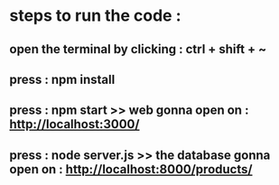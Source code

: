 # steps to run the code :


##   open the terminal by clicking : ctrl + shift + ~

##   press : npm install 

##   press : npm start  >> web gonna open on :  <http://localhost:3000/>

## press : node server.js >> the database gonna open on : <http://localhost:8000/products/>
